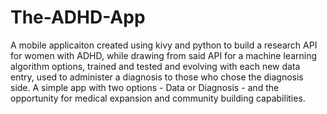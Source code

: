 # The-ADHD-App

A mobile applicaiton created using kivy and python to build a research API for women with ADHD, while drawing from said API for a machine learning algorithm options, trained and tested and evolving with each new data entry, used to administer a diagnosis to those who chose the diagnosis side. A simple app with two options - Data or Diagnosis - and the opportunity for medical expansion and community building capabilities. 
